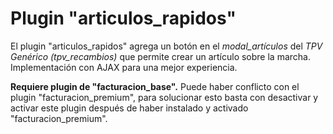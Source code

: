 <h1>Plugin "articulos_rapidos"</h1>

El plugin "articulos_rapidos" agrega un botón en el <i>modal_artículos</i> del <i>TPV Genérico (tpv_recambios)</i> que permite crear un artículo sobre la marcha. Implementación con AJAX para una mejor experiencia.

<b>Requiere plugin de "facturacion_base".</b>
Puede haber conflicto con el plugin "facturacion_premium", para solucionar esto basta con desactivar y activar este plugin después de haber instalado y activado "facturacion_premium".
